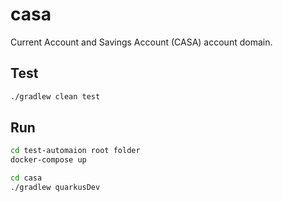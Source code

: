 # casa

Current Account and Savings Account (CASA) account domain.

## Test

```bash
./gradlew clean test
```

## Run

```bash
cd test-automaion root folder
docker-compose up

cd casa
./gradlew quarkusDev
```

